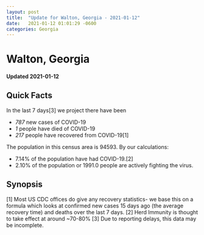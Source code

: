 ```yaml
---
layout: post
title:  "Update for Walton, Georgia - 2021-01-12"
date:   2021-01-12 01:01:29 -0600
categories: Georgia
---
```


# Walton, Georgia
#### Updated 2021-01-12

## Quick Facts

In the last 7 days[3] we project there have been
- *787* new cases of COVID-19
- *1* people have died of COVID-19
- *217* people have recovered from COVID-19[1]

The population in this census area is 94593. By our calculations:
- 7.14% of the population have had COVID-19.[2]
- 2.10% of the population or 1991.0 people are actively fighting the virus.

## Synopsis




[1] Most US CDC offices do give any recovery statistics- we base this on a formula which looks at confirmed new cases
15 days ago (the average recovery time) and deaths over the last 7 days.
[2] Herd Immunity is thought to take effect at around ~70-80%
[3] Due to reporting delays, this data may be incomplete. 
    